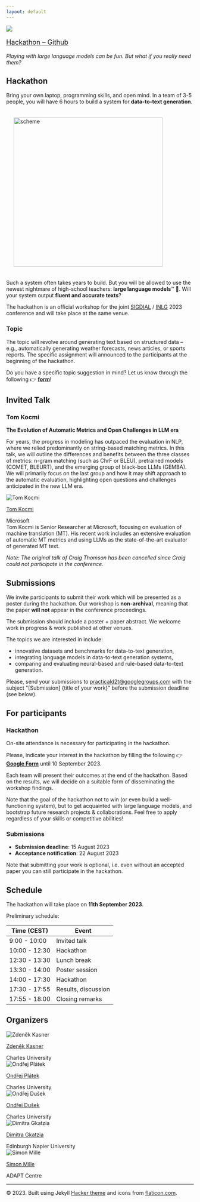 ```yaml
---
layout: default
---
```

 <div class="forms-container">
 <div class="forms">
    <img src="assets/images/github-logo.png">
    <a href="https://github.com/practicald2t/hackathon/">
    <p style="font-size: large">Hackathon – Github</p>
    </a>
</div>
<!-- <div class="forms">
    <img src="assets/images/google-forms.png">
    <a href="https://forms.gle/Ze15Fbd2kG6RQV8D9">
    <p>Pre-register</p>
    </a>
</div>
<div class="forms">
    <img src="assets/images/google-forms.png">
    <a href="https://forms.gle/ZCjZPtkxBgfwKDYd8">
    <p>Suggest a topic</p>
    </a>
</div>
<div class="forms">
    <img src="assets/images/mail.png">
    <a href="mailto:practicald2t@googlegroups.com">
    <p>Submit your work</p>
    </a>
</div> -->
</div>



*Playing with large language models can be fun. But what if you really need them?*

## Hackathon
Bring your own laptop, programming skills, and open mind. In a team of 3-5 people, you will have 6 hours to build a system for **data-to-text generation**. 

<img src="assets/images/drawing.png" alt= "scheme" width="400px" style="margin: 20px; max-width: 90%">

Such a system often takes years to build. But you will be allowed to use the newest nightmare of high-school teachers: **large language models**™ 🦜. Will your system output **fluent and accurate texts**?

The hackathon is an official workshop for the joint <a href="https://2023.sigdial.org">SIGDIAL</a> / <a href="https://inlg2023.github.io">INLG</a> 2023 conference and will take place at the same venue.


### Topic
The topic will revolve around generating text based on structured data – e.g., automatically generating weather forecasts, news articles, or sports reports. The specific assignment will announced to the participants at the beginning of the hackathon. 

Do you have a specific topic suggestion in mind? Let us know through the following 👉️ **[form](https://forms.gle/ZCjZPtkxBgfwKDYd8)**!



## Invited Talk

### Tom Kocmi


**The Evolution of Automatic Metrics and Open Challenges in LLM era**

For years, the progress in modeling has outpaced the evaluation in NLP, where we relied predominantly on string-based matching metrics. In this talk, we will outline the differences and benefits between the three classes of metrics: n-gram matching (such as ChrF or BLEU), pretrained models (COMET, BLEURT), and the emerging group of black-box LLMs (GEMBA). We will primarily focus on the last group and how it may shift approach to the automatic evaluation, highlighting open questions and challenges anticipated in the new LLM era.

<div class="organizer-container">
<div class="organizer">
        <img src="assets/images/tom.jpg" alt="Tom Kocmi">
        <a href="http://kocmi.tk">
            <p>Tom Kocmi</p>
        </a>
        <span>Microsoft</span>
</div>
<div class="organizer" style="text-align:left !important">
       Tom Kocmi is Senior Researcher at Microsoft, focusing on evaluation of machine translation (MT). His recent work includes an extensive evaluation of automatic MT metrics and using LLMs as the state-of-the-art evaluator of generated MT text.
</div>
</div>

*Note: The original talk of Craig Thomson has been cancelled since Craig could not participate in the conference.*


## Submissions
We invite participants to submit their work which will be presented as a poster during the hackathon. Our workshop is **non-archival**, meaning that the paper **will not** appear in the conference proceedings.


The submission should include a poster + paper abstract. We welcome work in progress & work published at other venues.

The topics we are interested in include:
- innovative datasets and benchmarks for data-to-text generation,
- integrating language models in data-to-text generation systems,
- comparing and evaluating neural-based and rule-based data-to-text generation.

Please, send your submissions to [practicald2t@googlegroups.com](mailto:practicald2t@googlegroups.com) with the subject "[Submission] {title of your work}" before the submission deadline (see below).



## For participants

### Hackathon
On-site attendance is necessary for participating in the hackathon.

Please, indicate your interest in the hackathon by filling the following 👉️ **[Google Form](https://forms.gle/Ze15Fbd2kG6RQV8D9)** until 10 September 2023.

Each team will present their outcomes at the end of the hackathon. Based on the results, we will decide on a suitable form of disseminating the workshop findings.

Note that the goal of the hackathon not to win (or even build a well-functioning system), but to get acquainted with large language models, and bootstrap future research projects & collaborations. Feel free to apply regardless of your skills or competitive abilities!


### Submissions
- **Submission deadline**: 15 August 2023
- **Acceptance notification**: 22 August 2023

Note that submitting your work is optional, i.e. even without an accepted paper you can still participate in the hackathon.


## Schedule
The hackathon will take place on **11th September 2023**.

Preliminary schedule:

| Time (CEST)   | Event               |
| ------------- | ------------------- |
| 9:00 - 10:00  | Invited talk        |
| 10:00 - 12:30 | Hackathon           |
| 12:30 - 13:30 | Lunch break         |
| 13:30 - 14:00 | Poster session      |
| 14:00 - 17:30 | Hackathon           |
| 17:30 - 17:55 | Results, discussion |
| 17:55 - 18:00 | Closing remarks     |



## Organizers
<div class="organizer-container">
<div class="organizer">
        <img src="assets/images/organizers/zdenek_kasner.jpg" alt="Zdeněk Kasner">
        <a href="https://kasnerz.github.io">
            <p>Zdeněk Kasner</p>
        </a>
        <span>Charles University</span>
    </div>
    
<div class="organizer">
    <img src="assets/images/organizers/ondrej_platek.jpg" alt="Ondřej Plátek">
    <a href="http://opla.cz">
    <p>Ondřej Plátek</p>
     </a>
    <span>Charles University</span>
</div>

<div class="organizer">
    <img src="assets/images/organizers/ondrej_dusek.jpg" alt="Ondřej Dušek">
    <a href="https://tuetschek.github.io/">
        <p>Ondřej Dušek</p>
    </a>
    <span>Charles University</span>
</div>

<div class="organizer">
    <img src="assets/images/organizers/dimitra_gkatzia.jpg" alt="Dimitra Gkatzia">
    <a href="https://dimitragkatzia.wordpress.com">
        <p>Dimitra Gkatzia</p>
    </a>
    <span>Edinburgh Napier University</span>
</div>

<div class="organizer">
    <img src="assets/images/organizers/simon_mille.jpeg" alt="Simon Mille">
    <a href="https://www.adaptcentre.ie/experts/simon-mille/">
        <p>Simon Mille</p>
    </a>
    <span>ADAPT Centre</span>
</div>
</div>
<hr>
<div class="footer">
    © 2023. Built using Jekyll <a href="https://github.com/pages-themes/hacker">Hacker theme</a> and icons from <a
      href="https://flaticon.com">flaticon.com</a>.
  </div>